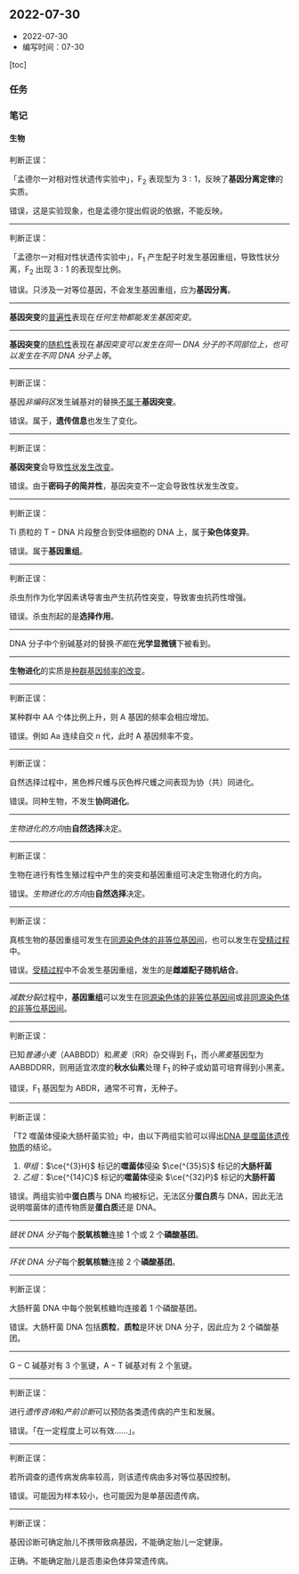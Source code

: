 ## 2022-07-30

- 2022-07-30
- 编写时间：07-30

[toc]

### 任务

### 笔记

#### 生物

判断正误：

「孟德尔一对相对性状遗传实验中」，$\mathrm{F_2}$ 表现型为 $3:1$，反映了**基因分离定律**的实质。

错误，这是实验现象，也是孟德尔提出假说的依据，不能反映。

<hr class='section'>

判断正误：

「孟德尔一对相对性状遗传实验中」，$\mathrm{F_1}$ 产生配子时发生基因重组，导致性状分离，$\mathrm{F_2}$ 出现 $3:1$ 的表现型比例。

错误。只涉及一对等位基因，不会发生基因重组，应为**基因分离**。

<hr class='section'>

**基因突变**的<u>普遍性</u>表现在*任何生物都能发生基因突变*。

<hr class='section'>

**基因突变**的<u>随机性</u>表现在*基因突变可以发生在同一 $\mathrm{DNA}$ 分子的不同部位上，也可以发生在不同 $\mathrm{DNA}$ 分子上等*。

<hr class='section'>

判断正误：

基因*非编码区*发生碱基对的替换<u>不属于</u>**基因突变**。

错误。属于，**遗传信息**也发生了变化。

<hr class='section'>

判断正误：

**基因突变**会导致<u>性状发生改变</u>。

错误。由于**密码子的简并性**，基因突变不一定会导致性状发生改变。

<hr class='section'>

判断正误：

$\mathrm{Ti}$ 质粒的 $\mathrm{T-DNA}$ 片段整合到受体细胞的 $\mathrm{DNA}$ 上，属于**染色体变异**。

错误。属于**基因重组**。

<hr class='section'>

判断正误：

杀虫剂作为化学因素诱导害虫产生抗药性突变，导致害虫抗药性增强。

错误。杀虫剂起的是**选择作用**。

<hr class='section'>

$\mathrm{DNA}$ 分子中个别碱基对的替换*不能*在**光学显微镜**下被看到。

<hr class='section'>

**生物进化**的实质是<u>种群基因频率的改变</u>。

<hr class='section'>

判断正误：

某种群中 $\mathrm{A A}$ 个体比例上升，则 $\mathrm{A}$ 基因的频率会相应增加。

错误。例如 $\mathrm{Aa}$ 连续自交 $n$ 代，此时 $\mathrm{A}$ 基因频率不变。

<hr class='section'>

判断正误：

自然选择过程中，黑色桦尺蠖与灰色桦尺蠖之间表现为协（共）同进化。

错误。同种生物，不发生**协同进化**。

<hr class='section'>

*生物进化的方向*由**自然选择**决定。

<hr class='section'>

判断正误：

生物在进行有性生殖过程中产生的突变和基因重组可决定生物进化的方向。

错误。*生物进化的方向*由**自然选择**决定。

<hr class='section'>

判断正误：

真核生物的基因重组可发生在<u>同源染色体的非等位基因间</u>，也可以发生在<u>受精过程</u>中。

错误。<u>受精过程</u>中不会发生基因重组，发生的是**雌雄配子随机结合**。

<hr class='section'>

*减数分裂*过程中，**基因重组**可以发生在<u>同源染色体的非等位基因间</u>或<u>非同源染色体的非等位基因间</u>。

<hr class='section'>

判断正误：

已知*普通小麦*（$\mathrm{AABBDD}$）和*黑麦*（$\mathrm{RR}$）杂交得到 $\mathrm{F_1}$，而*小黑麦*基因型为 $\mathrm{A ABBDDRR}$，则用适宜浓度的**秋水仙素**处理 $\mathrm{F_1}$ 的种子或幼苗可培育得到小黑麦。

错误，$\mathrm{F_1}$ 基因型为 $\mathrm{ABDR}$，通常不可育，无种子。

<hr class='section'>

判断正误：

「$\mathrm{T 2}$ 噬菌体侵染大肠杆菌实验」中，由以下两组实验可以得出<u>$\mathrm{DNA}$ 是噬菌体遗传物质</u>的结论。

1. *甲组*：$\ce{^{3}H}$ 标记的**噬菌体**侵染 $\ce{^{35}S}$ 标记的**大肠杆菌**
2. *乙组*：$\ce{^{14}C}$ 标记的**噬菌体**侵染 $\ce{^{32}P}$ 标记的**大肠杆菌**

错误。两组实验中**蛋白质**与 $\mathrm{DNA}$ 均被标记，无法区分**蛋白质**与 $\mathrm{DNA}$，因此无法说明噬菌体的遗传物质是**蛋白质**还是 $\mathrm{DNA}$。

<hr class='section'>

*链状 $\mathrm{DNA}$ 分子*每个**脱氧核糖**连接 $1$ 个或 $2$ 个**磷酸基团**。

<hr class='section'>

*环状 $\mathrm{DNA}$ 分子*每个**脱氧核糖**连接 $2$ 个**磷酸基团**。

<hr class='section'>

判断正误：

大肠杆菌 $\mathrm{DNA}$ 中每个脱氧核糖均连接着 $1$ 个磷酸基团。

错误。大肠杆菌 $\mathrm{DNA}$ 包括**质粒**，**质粒**是环状 $\mathrm{DNA}$ 分子，因此应为 $2$ 个磷酸基团。

<hr class='section'>

$\mathrm{G - C}$ 碱基对有 $3$ 个氢键，$\mathrm{A - T}$ 碱基对有 $2$ 个氢键。

<hr class='section'>

判断正误：

进行*遗传咨询*和*产前诊断*可以预防各类遗传病的产生和发展。

错误。「在一定程度上可以有效……」。

<hr class='section'>

判断正误：

若所调查的遗传病发病率较高，则该遗传病由多对等位基因控制。

错误。可能因为样本较小，也可能因为是单基因遗传病。

<hr class='section'>

判断正误：

基因诊断可确定胎儿不携带致病基因，不能确定胎儿一定健康。

正确。不能确定胎儿是否患染色体异常遗传病。
